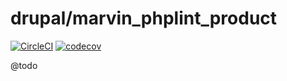# drupal/marvin_phplint_product

[![CircleCI](https://circleci.com/gh/Sweetchuck/drupal-marvin_phplint_product/tree/2.x.svg?style=svg)](https://circleci.com/gh/Sweetchuck/drupal-marvin_phplint_product/?branch=2.x)
[![codecov](https://codecov.io/gh/Sweetchuck/drupal-marvin_phplint_product/branch/2.x/graph/badge.svg?token=HSF16OGPyr)](https://app.codecov.io/gh/Sweetchuck/drupal-marvin_phplint_product/branch/2.x)

@todo
